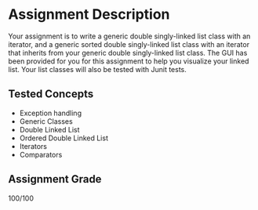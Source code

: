 # Assignment Description
Your assignment is to write a generic double singly-linked list class with an iterator, and a generic sorted double singly-linked list class with an iterator that inherits from your generic double singly-linked list class. The GUI has been provided for you for this assignment to help you visualize your linked list. Your list classes will also be tested with Junit tests.
## Tested Concepts
- Exception handling
- Generic Classes
- Double Linked List
- Ordered Double Linked List
- Iterators
- Comparators 
## Assignment Grade
100/100
